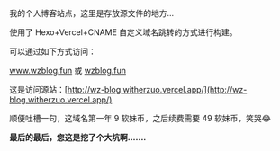 我的个人博客站点，这里是存放源文件的地方...  

使用了 Hexo+Vercel+CNAME 自定义域名跳转的方式进行构建。  

可以通过如下方式访问：  

www.wzblog.fun  或  [wzblog.fun](wzblog.fun)  

这是访问源站：[http://wz-blog.witherzuo.vercel.app/](http://wz-blog.witherzuo.vercel.app/)

顺便吐槽一句，这域名第一年 9 软妹币，之后续费需要 49 软妹币，笑哭😂  

**最后的最后，您这是挖了个大坑啊.......**
